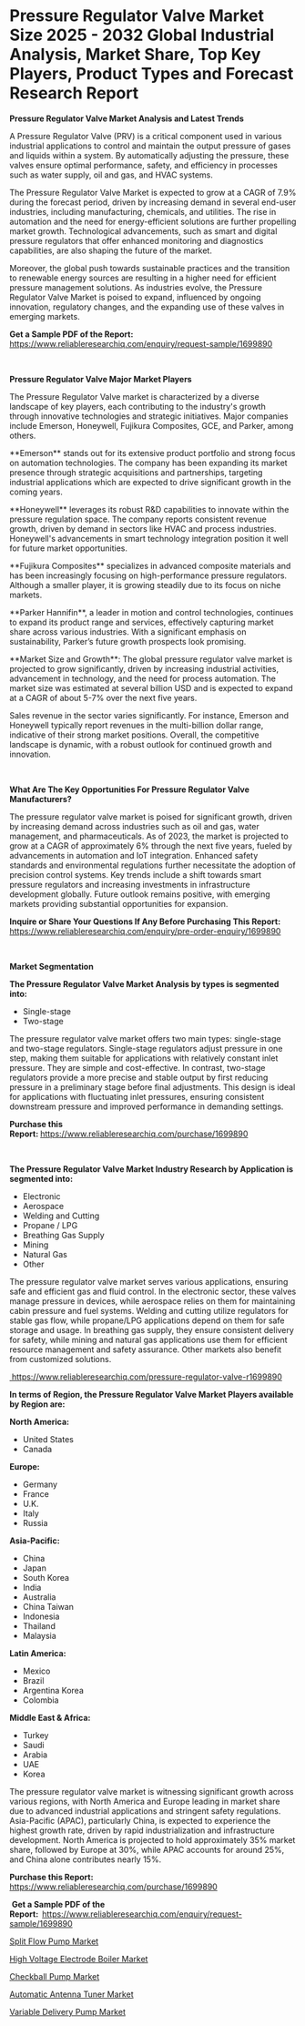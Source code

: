 <p><h1>Pressure Regulator Valve Market Size 2025 - 2032 Global Industrial Analysis, Market Share, Top Key Players, Product Types and Forecast Research Report</h1></p><p><strong>Pressure Regulator Valve Market Analysis and Latest Trends</strong></p>
<p><p>A Pressure Regulator Valve (PRV) is a critical component used in various industrial applications to control and maintain the output pressure of gases and liquids within a system. By automatically adjusting the pressure, these valves ensure optimal performance, safety, and efficiency in processes such as water supply, oil and gas, and HVAC systems.</p><p>The Pressure Regulator Valve Market is expected to grow at a CAGR of 7.9% during the forecast period, driven by increasing demand in several end-user industries, including manufacturing, chemicals, and utilities. The rise in automation and the need for energy-efficient solutions are further propelling market growth. Technological advancements, such as smart and digital pressure regulators that offer enhanced monitoring and diagnostics capabilities, are also shaping the future of the market. </p><p>Moreover, the global push towards sustainable practices and the transition to renewable energy sources are resulting in a higher need for efficient pressure management solutions. As industries evolve, the Pressure Regulator Valve Market is poised to expand, influenced by ongoing innovation, regulatory changes, and the expanding use of these valves in emerging markets.</p></p>
<p><strong>Get a Sample PDF of the Report:&nbsp;</strong> <a href="https://www.reliableresearchiq.com/enquiry/request-sample/1699890?utm_campaign=3519&utm_medium=2&utm_source=Github&utm_content=ia&utm_term=27032025&utm_id=pressure-regulator-valve">https://www.reliableresearchiq.com/enquiry/request-sample/1699890</a></p>
<p>&nbsp;</p>
<p><strong>Pressure Regulator Valve Major Market Players</strong></p>
<p><p>The Pressure Regulator Valve market is characterized by a diverse landscape of key players, each contributing to the industry's growth through innovative technologies and strategic initiatives. Major companies include Emerson, Honeywell, Fujikura Composites, GCE, and Parker, among others.</p><p>**Emerson** stands out for its extensive product portfolio and strong focus on automation technologies. The company has been expanding its market presence through strategic acquisitions and partnerships, targeting industrial applications which are expected to drive significant growth in the coming years.</p><p>**Honeywell** leverages its robust R&D capabilities to innovate within the pressure regulation space. The company reports consistent revenue growth, driven by demand in sectors like HVAC and process industries. Honeywell's advancements in smart technology integration position it well for future market opportunities.</p><p>**Fujikura Composites** specializes in advanced composite materials and has been increasingly focusing on high-performance pressure regulators. Although a smaller player, it is growing steadily due to its focus on niche markets.</p><p>**Parker Hannifin**, a leader in motion and control technologies, continues to expand its product range and services, effectively capturing market share across various industries. With a significant emphasis on sustainability, Parker’s future growth prospects look promising.</p><p>**Market Size and Growth**: The global pressure regulator valve market is projected to grow significantly, driven by increasing industrial activities, advancement in technology, and the need for process automation. The market size was estimated at several billion USD and is expected to expand at a CAGR of about 5-7% over the next five years.</p><p>Sales revenue in the sector varies significantly. For instance, Emerson and Honeywell typically report revenues in the multi-billion dollar range, indicative of their strong market positions. Overall, the competitive landscape is dynamic, with a robust outlook for continued growth and innovation.</p></p>
<p>&nbsp;</p>
<p><strong>What Are The Key Opportunities For Pressure Regulator Valve Manufacturers?</strong></p>
<p><p>The pressure regulator valve market is poised for significant growth, driven by increasing demand across industries such as oil and gas, water management, and pharmaceuticals. As of 2023, the market is projected to grow at a CAGR of approximately 6% through the next five years, fueled by advancements in automation and IoT integration. Enhanced safety standards and environmental regulations further necessitate the adoption of precision control systems. Key trends include a shift towards smart pressure regulators and increasing investments in infrastructure development globally. Future outlook remains positive, with emerging markets providing substantial opportunities for expansion.</p></p>
<p><strong>Inquire or Share Your Questions If Any Before Purchasing This Report:</strong> <a href="https://www.reliableresearchiq.com/enquiry/pre-order-enquiry/1699890?utm_campaign=3519&utm_medium=2&utm_source=Github&utm_content=ia&utm_term=27032025&utm_id=pressure-regulator-valve">https://www.reliableresearchiq.com/enquiry/pre-order-enquiry/1699890</a></p>
<p>&nbsp;</p>
<p><strong>Market Segmentation</strong></p>
<p><strong>The Pressure Regulator Valve Market Analysis by types is segmented into:</strong></p>
<p><ul><li>Single-stage</li><li>Two-stage</li></ul></p>
<p><p>The pressure regulator valve market offers two main types: single-stage and two-stage regulators. Single-stage regulators adjust pressure in one step, making them suitable for applications with relatively constant inlet pressure. They are simple and cost-effective. In contrast, two-stage regulators provide a more precise and stable output by first reducing pressure in a preliminary stage before final adjustments. This design is ideal for applications with fluctuating inlet pressures, ensuring consistent downstream pressure and improved performance in demanding settings.</p></p>
<p><strong>Purchase this Report:&nbsp;</strong><a href="https://www.reliableresearchiq.com/purchase/1699890?utm_campaign=3519&utm_medium=2&utm_source=Github&utm_content=ia&utm_term=27032025&utm_id=pressure-regulator-valve">https://www.reliableresearchiq.com/purchase/1699890</a></p>
<p>&nbsp;</p>
<p><strong>The Pressure Regulator Valve Market Industry Research by Application is segmented into:</strong></p>
<p><ul><li>Electronic</li><li>Aerospace</li><li>Welding and Cutting</li><li>Propane / LPG</li><li>Breathing Gas Supply</li><li>Mining</li><li>Natural Gas</li><li>Other</li></ul></p>
<p><p>The pressure regulator valve market serves various applications, ensuring safe and efficient gas and fluid control. In the electronic sector, these valves manage pressure in devices, while aerospace relies on them for maintaining cabin pressure and fuel systems. Welding and cutting utilize regulators for stable gas flow, while propane/LPG applications depend on them for safe storage and usage. In breathing gas supply, they ensure consistent delivery for safety, while mining and natural gas applications use them for efficient resource management and safety assurance. Other markets also benefit from customized solutions.</p></p>
<p><a href="https://www.reliableresearchiq.com/pressure-regulator-valve-r1699890?utm_campaign=3519&utm_medium=2&utm_source=Github&utm_content=ia&utm_term=27032025&utm_id=pressure-regulator-valve">&nbsp;https://www.reliableresearchiq.com/pressure-regulator-valve-r1699890</a></p>
<p><strong>In terms of Region, the Pressure Regulator Valve Market Players available by Region are:</strong></p>
<p>
    <p> <strong> North America: </strong>
        <ul>
            <li>United States</li>
            <li>Canada</li>
        </ul>
        </p> 
    <p> <strong> Europe: </strong>
        <ul>
            <li>Germany</li>
            <li>France</li>
            <li>U.K.</li>
            <li>Italy</li>
            <li>Russia</li>
        </ul>
        </p> 
    <p> <strong> Asia-Pacific: </strong>
        <ul>
            <li>China</li>
            <li>Japan</li>
            <li>South Korea</li>
            <li>India</li>
            <li>Australia</li>
            <li>China Taiwan</li>
            <li>Indonesia</li>
            <li>Thailand</li>
            <li>Malaysia</li>
        </ul>
        </p> 
    <p> <strong> Latin America: </strong>
        <ul>
            <li>Mexico</li>
            <li>Brazil</li>
            <li>Argentina Korea</li>
            <li>Colombia</li>
        </ul>
        </p> 
    <p> <strong> Middle East & Africa: </strong>
        <ul>
            <li>Turkey</li>
            <li>Saudi</li>
            <li>Arabia</li>
            <li>UAE</li>
            <li>Korea</li>
        </ul>
    </p>
    </p>
<p><p>The pressure regulator valve market is witnessing significant growth across various regions, with North America and Europe leading in market share due to advanced industrial applications and stringent safety regulations. Asia-Pacific (APAC), particularly China, is expected to experience the highest growth rate, driven by rapid industrialization and infrastructure development. North America is projected to hold approximately 35% market share, followed by Europe at 30%, while APAC accounts for around 25%, and China alone contributes nearly 15%.</p></p>
<p><strong>Purchase this Report: </strong><a href="https://www.reliableresearchiq.com/purchase/1699890?utm_campaign=3519&utm_medium=2&utm_source=Github&utm_content=ia&utm_term=27032025&utm_id=pressure-regulator-valve">https://www.reliableresearchiq.com/purchase/1699890</a></p>
<p>&nbsp;<strong>Get a Sample PDF of the Report:&nbsp;&nbsp;</strong><a href="https://www.reliableresearchiq.com/enquiry/request-sample/1699890?utm_campaign=3519&utm_medium=2&utm_source=Github&utm_content=ia&utm_term=27032025&utm_id=pressure-regulator-valve">https://www.reliableresearchiq.com/enquiry/request-sample/1699890</a></p>
<p><strong></strong></p>
<p><p><a href="https://www.linkedin.com/pulse/split-flow-pump-market-growth-segmentation-regional-analysis-8aqee?utm_campaign=3519&utm_medium=2&utm_source=Github&utm_content=ia&utm_term=27032025&utm_id=pressure-regulator-valve">Split Flow Pump Market</a></p><p><a href="https://www.linkedin.com/pulse/in-depth-high-voltage-electrode-boiler-market-review-business-7pt9e?utm_campaign=3519&utm_medium=2&utm_source=Github&utm_content=ia&utm_term=27032025&utm_id=pressure-regulator-valve">High Voltage Electrode Boiler Market</a></p><p><a href="https://www.linkedin.com/pulse/informative-market-analysis-checkball-pump-estimated-cagr-104-ypzge?utm_campaign=3519&utm_medium=2&utm_source=Github&utm_content=ia&utm_term=27032025&utm_id=pressure-regulator-valve">Checkball Pump Market</a></p><p><a href="https://www.linkedin.com/pulse/according-latest-trend-analysis-automatic-antenna-tuner-lhoue?utm_campaign=3519&utm_medium=2&utm_source=Github&utm_content=ia&utm_term=27032025&utm_id=pressure-regulator-valve">Automatic Antenna Tuner Market</a></p><p><a href="https://www.linkedin.com/pulse/market-demand-revenue-analysis-variable-delivery-pump-4cyze?utm_campaign=3519&utm_medium=2&utm_source=Github&utm_content=ia&utm_term=27032025&utm_id=pressure-regulator-valve">Variable Delivery Pump Market</a></p></p>